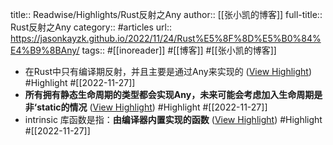 title:: Readwise/Highlights/Rust反射之Any
author:: [[张小凯的博客]]
full-title:: Rust反射之Any
category:: #articles
url:: https://jasonkayzk.github.io/2022/11/24/Rust%E5%8F%8D%E5%B0%84%E4%B9%8BAny/
tags:: #[[inoreader]] #[[博客]] #[[张小凯的博客]]

- 在Rust中只有编译期反射，并且主要是通过Any来实现的 ([View Highlight](https://read.readwise.io/read/01gjtjwje0yv3sderpnrj5tdhe)) #Highlight #[[2022-11-27]]
- **所有拥有静态生命周期的类型都会实现Any，未来可能会考虑加入生命周期是非‘static的情况** ([View Highlight](https://read.readwise.io/read/01gjtk1gqbymh0r89ht30d7m00)) #Highlight #[[2022-11-27]]
- intrinsic 库函数是指：**由编译器内置实现的函数** ([View Highlight](https://read.readwise.io/read/01gjtk274menaep61n2rbhaaed)) #Highlight #[[2022-11-27]]